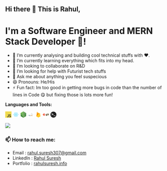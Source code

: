  <h2>Hi there 👋 This is Rahul,</h2>
 
 <h1>I'm a Software Engineer and MERN Stack Developer 🔄!</h1>

- 🔭 I’m currently analysing and building cool technical stuffs with ❤.
- 🌱 I’m currently learning everything which fits into my head.
- 👯 I’m looking to collaborate on R&D
- 🤔 I’m looking for help with Futurist tech stuffs
- 💬 Ask me about anything you feel suspecious
- 😄 Pronouns: He/His
- ⚡ Fun fact: Im too good in getting more bugs in code than the number of lines in Code 😋 but fixing those is lots more fun!

**Languages and Tools:**  

<code><img height="20" src="https://raw.githubusercontent.com/github/explore/80688e429a7d4ef2fca1e82350fe8e3517d3494d/topics/javascript/javascript.png"></code>
<code><img height="20" src="https://raw.githubusercontent.com/github/explore/80688e429a7d4ef2fca1e82350fe8e3517d3494d/topics/react/react.png"></code>
<code><img height="20" src="https://raw.githubusercontent.com/github/explore/80688e429a7d4ef2fca1e82350fe8e3517d3494d/topics/nodejs/nodejs.png"></code>
<code><img height="20" src="https://raw.githubusercontent.com/github/explore/80688e429a7d4ef2fca1e82350fe8e3517d3494d/topics/mysql/mysql.png"></code>
<code><img height="20" src="https://raw.githubusercontent.com/github/explore/80688e429a7d4ef2fca1e82350fe8e3517d3494d/topics/firebase/firebase.png"></code>
<code><img height="20" src="https://raw.githubusercontent.com/github/explore/80688e429a7d4ef2fca1e82350fe8e3517d3494d/topics/git/git.png"></code>
<code><img height="20" src="https://raw.githubusercontent.com/github/explore/80688e429a7d4ef2fca1e82350fe8e3517d3494d/topics/terminal/terminal.png"></code>

<!-- ![Rahul's github stats](https://github-readme-stats.vercel.app/api?username=rahsur&show_icons=true&hide_border=true) -->
<a href="https://github.com/rahsur">
  <img src="https://github-readme-stats.vercel.app/api/top-langs/?username=rahsur&layout=compact" />
</a>

### 📫 How to reach me:
- Email : rahul.suresh307@gmail.com
- LinkedIn : [Rahul Suresh](https://www.linkedin.com/in/rahul-suresh30/)
- Portfolio : [rahulsuresh.info](https://rahulsuresh.info) 
